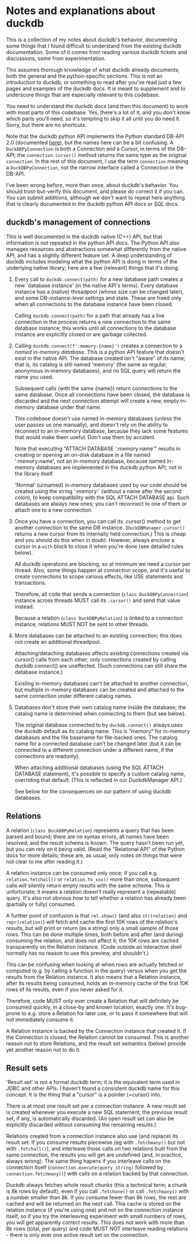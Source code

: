 # Notes and explanations about duckdb

This is a collection of my notes about duckdb's behavior, documenting some things that I found 
difficult to understand from the existing duckdb documentation. Some of it comes from reading various
duckdb tickets and discussions, some from experimentation.

This assumes thorough knowledge of what duckdb already documents; both the general and the python-specific
sections. This is *not* an introduction to duckdb, or something to read after you've read just a few pages
and examples of the duckdb docs. It is meant to supplement and to underscore things that are especially
relevant to this codebase.

You need to understand the duckdb docs (and then this document) to work with most parts of this codebase.
Yes, there's a lot of it, and you don't know which parts you'll need, so it's tempting to skip it all until
you do need it. Sorry, but there are no shortcuts.

Note that the duckdb python API implements the Python standard DB-API 2.0 (documented [here](https://peps.python.org/pep-0249/)), but the names here can be a bit confusing. A `DuckDBPyConnection` is both a Connection and a Cursor, in terms of the DB-API; the `connection.cursor()` method returns the same type as the original `connection`.  In the rest of this document, I use the term `connection` meaning a `DuckDBPyConnection`, not the narrow interface called a Connection in the DB-API.

I've been wrong before, more than once, about duckdb's behavior. You should trust-but-verify this document,
and please do correct it if you can. You can submit additions, although we don't want to repeat here anything
that is clearly documented in the duckdb python API docs or SQL docs.

## duckdb's management of connections

This is well documented in the duckdb native (C++) API, but that information is not repeated in the python API docs.
The Python API also manages resources and abstractions somewhat differently from the native API, and has a slightly
different feature set. A deep understanding of duckdb includes modeling what the python API is doing in terms of
the underlying native library; here are a few (relevant) things that it's doing.

1. Every call to `duckdb.connect(path)` for a new database path creates a new 'database instance' (in the native API's terms). Every database instance has a (native) threadpool (whose size can be changed later), and some 
DB-instance-level settings and state. These are freed only when all connections to the database instance have been closed.
    
    Calling `duckdb.connect(path)` for a path that already has a live connection in the process returns a new connection to the same database instance; this works until all connections to the database instance are explicitly closed or are garbage collected.

2. Calling `duckdb.connect(f':memory:{name}')` creates a connection to a *named in-memory database*. This is a python API feature that doesn't exist in the native API. The database created isn't "aware" of its name; that is, its catalog is still named 'memory' (the same as regular, anonymous in-memory databases), and no SQL query will return the name you used.

    Subsequent calls (with the same {name}) return connections to the same database. Once all connections have been closed, the database is discarded and the next connection attempt will create a new, empty in-memory database under that name.

    This codebase doesn't use named in-memory databases (unless the user passes us one manually), and doesn't rely on the ability to reconnect to an in-memory database, because they lack some features that would make them useful. Don't use them by accident.

    Note that executing "ATTACH DATABASE ':memory:name'" results in creating or opening an on-disk database in a file named ':memory:name', not an in-memory database, because named in-memory databases are implemented in the duckdb python API, not in the library itself.

    'Normal' (unnamed) in-memory databases used by our code should be created using the string ':memory:' (without a name after the second colon), to keep compatibility with the SQL ATTACH DATABASE api. Such databases are always new ones; you can't reconnect to one of them or attach one to a new connection.

2. Once you have a connection, you can call its .cursor() method to get another connection to the same DB instance. (`DuckDBManager.cursor()` returns a new cursor from its internally held connection.) This is cheap and you should do this when in doubt. However, always enclose a cursor in a `with` block to close it when you're done (see detailed rules below).

    All duckdb operations are blocking, so at minimum we need a cursor per thread. Also, some things happen at connection 
    scope, and it's useful to create connections to scope various effects, like USE statements and transactions.

    Therefore, all code that sends a connection (`class DuckDBPyConnection`) instance across threads MUST call its `.cursor()` and send that value instead.

    Because a relation (`class DuckDBPyRelation`) is linked to a connection instance, relations MUST NOT be sent to other threads. 

3. More databases can be attached to an existing connection; this does not create an additional threadpool.
    
    Attaching/detaching databases affects existing connections created via cursor() calls from each other; only connections created by calling duckdb.connect() are unaffected. (Such connections can still share the database instance.)

    Existing in-memory databases can't be attached to another connection, but multiple in-memory databases can be created and attached to the same connection under different catalog names.

4. Databases don't store their own catalog name inside the database; the catalog name is determined when connecting to them (but see below).

    The original database connected to by `duckdb.connect()` always uses the duckdb default as its catalog name. This is "memory" for in-memory databases and the file basename for file-backed ones. The catalog name for a connected database can't be changed later (but it can be connected to a different connection under a different name, if the connections are readonly).

    When attaching additional databases (using the SQL ATTACH DATABASE statement), it's possible to specify a custom catalog name, overriding that default. (This is reflected in our DuckdbManager API.) 
    
    See below for the consequences on our pattern of using duckdb databases.

## Relations

A relation (`class DuckDBPyRelation`) represents a query that has been parsed and bound; there are no syntax errors, all names have been resolved, and the result schema is known. The query hasn't been run yet, but you can rely on it being valid. (Read the "Relational API" of the Python docs for more details; these are, as usual, only notes on things that were not clear to me after reading it.)

A relation instance can be consumed only once; if you call e.g. `relation.fetchall()` or `relation.to_xxx()` more than once, subsequent calls will silently return empty results with the same schema. This is unfortunate; it means a relation doesn't really represent a (repeatable) query. It's also not obvious how to tell whether a relation has already been (partially or fully) consumed.

A further point of confusion is that `rel.show()` (and also `str(relation)` and `repr(relation)`) will fetch and cache the first 10K rows of the relation's results, but will print or return (as a string) only a small sample of those rows. This can be done multiple times, both before and after (and during) consuming the relation, and does not affect it; the 10K rows are cached transparently on the Relation instance. (Code outside an interactive shell normally has no reason to use this preview, and shouldn't.) 

This can be confusing when looking at when rows are actually fetched or computed (e.g. by calling a function in the query) versus when you get the results from the Relation instance. It also means that a Relation instance, after its results being consumed, holds an in-memory cache of the first 10K rows of its results, even if you never asked for it.

Therefore, code MUST only ever create a Relation that will definitely be consumed quickly, in a close-by and known location, exactly one. It's bug-prone to e.g. store a Relation for later use, or to pass it somewhere that will not immediately consume it.

A Relation instance is backed by the Connection instance that created it. If the Connection is closed, the Relation cannot be consumed. This is another reason not to store Relations, and the result set semantics (below) provide yet another reason not to do it.

## Result sets

'Result set' is not a formal duckdb term; it is the equivalent term used in JDBC and other APIs. I haven't found a consistent duckdb name for this concept. It is the thing that a "cursor" is a pointer (=cursor) into.

There is at most one result set per a connection instance. A new result set is created whenever you execute a new SQL statement; the previous result set, if any, is automatically discarded. (An open result set can also be explicitly discarded without consuming the remaining results.)

Relations created from a connection instance also use (and replace) its result set. If you consume results piecewise (eg with `.fetchmany()` but not with `.fetchall()`), and interleave those calls on two relations built from the same connection, the results you will get are undefined (and, in practice, always wrong). The same thing hapens if you interleave calls on the connection itself (`connection.execute(query_string)` followed by `connection.fetchmany()`) with calls on a relation backed by that connection.

Duckdb always fetches whole result chunks (this a technical term; a chunk is 8k rows by default), even if you call `.fetchone()` or call `.fetchmany()` with a number smaller than 8k. If you consume fewer than 8k rows, the rest are cached and will be returned on the next call. This cache is stored on the relation instance (if you're using one) and not on the connection instance itself, so if you try the interleaving experiment with small numbers of rows, you will get apparently correct results. This does not work with more than 8k rows (total, per query) and code MUST NOT interleave reading relations - there is only ever one active result set on the connection.
